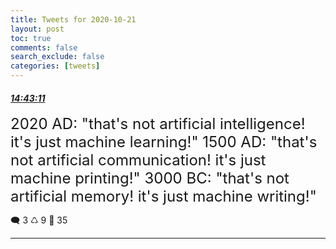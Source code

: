 ```yaml
---
title: Tweets for 2020-10-21
layout: post
toc: true
comments: false
search_exclude: false
categories: [tweets]
---
```



#### <a href = "https://twitter.com/deepfates/status/1319016404234858496">*14:43:11*</a>

<font size="5">2020 AD: "that's not artificial intelligence! it's just machine learning!"  1500 AD: "that's not artificial communication! it's just machine printing!"  3000 BC: "that's not artificial memory! it's just machine writing!"</font>



🗨️ 3 ♺ 9 🤍  35   

---
    
            

